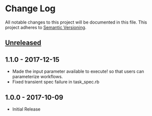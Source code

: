 # Change Log

All notable changes to this project will be documented in this file.
This project adheres to [Semantic Versioning](http://semver.org/).

## [Unreleased]

## 1.1.0 - 2017-12-15

* Made the input parameter available to execute! so that users can parameterize workflows.
* Fixed transient spec failure in task_spec.rb

## 1.0.0 - 2017-10-09

* Initial Release

[Unreleased]: https://github.com/civisanalytics/mistral_client/compare/v1.0.0...HEAD
